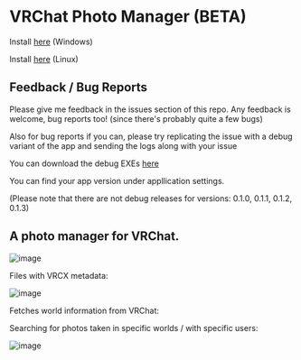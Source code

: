 # VRChat Photo Manager (BETA)

Install [here](https://cdn.phaz.uk/vrcpm/vrcpm-installer.exe) (Windows)

Install [here](https://github.com/phaze-the-dumb/VRChat-Photo-Manager/releases) (Linux)

## Feedback / Bug Reports

Please give me feedback in the issues section of this repo. Any feedback is welcome, bug reports too! (since there's probably quite a few bugs)

Also for bug reports if you can, please try replicating the issue with a debug variant of the app and sending the logs along with your issue

You can download the debug EXEs [here](https://github.com/phaze-the-dumb/VRChat-Photo-Manager/releases)

You can find your app version under appllication settings.

(Please note that there are not debug releases for versions: 0.1.0, 0.1.1, 0.1.2, 0.1.3)

## A photo manager for VRChat.

![image](https://github.com/phaze-the-dumb/VRChat-Photo-Manager-Rust/assets/57566773/c573e27f-52e6-4608-a8ea-a8a83336fbb9)

Files with VRCX metadata:

![image](https://github.com/phaze-the-dumb/VRChat-Photo-Manager-Rust/assets/57566773/06f44b67-083f-487e-b8b4-84c87d07604f)

Fetches world information from VRChat:

Searching for photos taken in specific worlds / with specific users:

![image](https://github.com/user-attachments/assets/ea67c4ef-c7e8-4f93-a29a-74aff5f35903)
